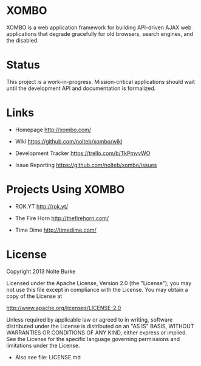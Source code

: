 XOMBO
=====

XOMBO is a web application framework for building API-driven AJAX web applications that degrade gracefully for old browsers, search engines, and the disabled.

Status
======

This project is a work-in-progress. Mission-critical applications should wait until the development API and documentation is formalized.

Links
=====

* Homepage	http://xombo.com/

* Wiki	https://github.com/nolteb/xombo/wiki

* Development Tracker	https://trello.com/b/TkPmvvWO

* Issue Reporting	https://github.com/nolteb/xombo/issues

Projects Using XOMBO
====================

* ROK.YT	http://rok.yt/

* The Fire Horn http://thefirehorn.com/

* Time Dime	http://timedime.com/


License
=======


Copyright 2013 Nolte Burke

Licensed under the Apache License, Version 2.0 (the "License");
you may not use this file except in compliance with the License.
You may obtain a copy of the License at

   http://www.apache.org/licenses/LICENSE-2.0

Unless required by applicable law or agreed to in writing, software
distributed under the License is distributed on an "AS IS" BASIS,
WITHOUT WARRANTIES OR CONDITIONS OF ANY KIND, either express or implied.
See the License for the specific language governing permissions and
limitations under the License.

* Also see file: LICENSE.md